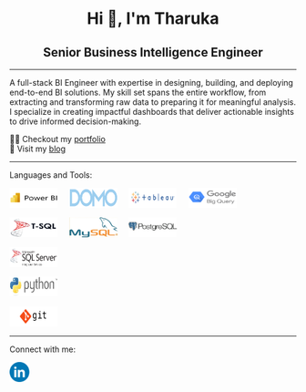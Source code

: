 <div align="center"> <h1 style="text-align:center;"> Hi 👋, I'm Tharuka </h1> </div>
<div align="center"> <h2 style="text-align:center;"> Senior Business Intelligence Engineer </h2> </div>

---

A full-stack BI Engineer with expertise in designing, building, and deploying end-to-end BI solutions. My skill set spans the entire workflow, from extracting and transforming raw data to preparing it for meaningful analysis. I specialize in creating impactful dashboards that deliver actionable insights to drive informed decision-making.


👨‍💻 Checkout my [portfolio](https://github.com/TharukaNG/PORTFOLIO/blob/master/README.md) <br>
📝 Visit my [blog](https://datatwist.wordpress.com/)

---
Languages and Tools:

<img src="https://raw.githubusercontent.com/tharukang/tharukang/master/assets/PowerBI.png" alt="PowerBI" title="PowerBI" width="85" height="35"> &nbsp; &nbsp;
<img src="https://raw.githubusercontent.com/tharukang/tharukang/master/assets/Domo.png" alt="DOMO" title="DOMO" width="85" height="35"> &nbsp; &nbsp;
<img src="https://raw.githubusercontent.com/tharukang/tharukang/master/assets/Tableau.png" alt="Tableau" title="Tableau" width="85" height="35"> &nbsp; &nbsp;
<img src="https://raw.githubusercontent.com/tharukang/tharukang/master/assets/BigQuery.png" alt="BigQuery" title="BigQuery" width="85" height="35"> &nbsp; &nbsp;

<img src="https://raw.githubusercontent.com/tharukang/tharukang/master/assets/T-SQL.png" alt="T SQL" title="T SQL" width="85" height="35"> &nbsp; &nbsp;
<img src="https://raw.githubusercontent.com/tharukang/tharukang/master/assets/MySQL.png" alt="MySQL" title="MySQL" width="85" height="35"> &nbsp; &nbsp;
<img src="https://raw.githubusercontent.com/tharukang/tharukang/master/assets/PostgreSQL.png" alt="PostgreSQL" title="PostgreSQL" width="85" height="35"> 
<br>

<img src="https://raw.githubusercontent.com/tharukang/tharukang/master/assets/SSIS.png" alt="SSIS" title="SSIS" width="85" height="35"> &nbsp; &nbsp;

<img src="https://raw.githubusercontent.com/tharukang/tharukang/master/assets/Python.png" alt="Python" title="Python" width="85" height="35"> &nbsp; &nbsp;
<br>

<img src="https://raw.githubusercontent.com/tharukang/tharukang/master/assets/GIT.png" alt="git" title="git" width="85" height="35">

---
Connect with me:

<a href="https://www.linkedin.com/in/tharuka-gunasekara/">  <img src="https://raw.githubusercontent.com/tharukang/tharukang/master/assets/LinkedIN.png" alt="LinkedIn Logo" width="35" height="35"> </a> 

